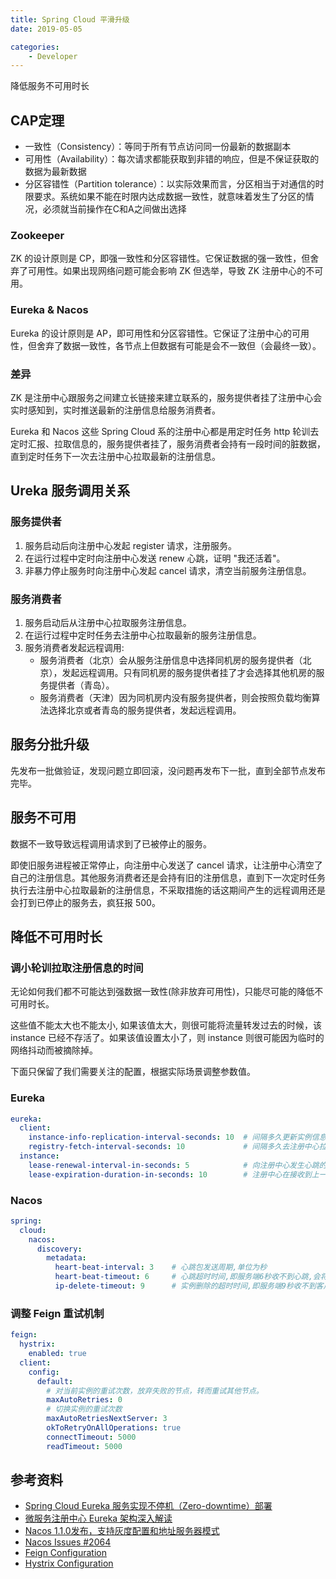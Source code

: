 ```yaml
---
title: Spring Cloud 平滑升级
date: 2019-05-05

categories:
    - Developer
---
```


降低服务不可用时长

<!--more-->

## CAP定理

- 一致性（Consistency）：等同于所有节点访问同一份最新的数据副本
- 可用性（Availability）：每次请求都能获取到非错的响应，但是不保证获取的数据为最新数据
- 分区容错性（Partition tolerance）：以实际效果而言，分区相当于对通信的时限要求。系统如果不能在时限内达成数据一致性，就意味着发生了分区的情况，必须就当前操作在C和A之间做出选择

### Zookeeper

ZK 的设计原则是 CP，即强一致性和分区容错性。它保证数据的强一致性，但舍弃了可用性。如果出现网络问题可能会影响 ZK 但选举，导致 ZK 注册中心的不可用。

### Eureka & Nacos

Eureka 的设计原则是 AP，即可用性和分区容错性。它保证了注册中心的可用性，但舍弃了数据一致性，各节点上但数据有可能是会不一致但（会最终一致）。

### 差异

ZK 是注册中心跟服务之间建立长链接来建立联系的，服务提供者挂了注册中心会实时感知到，实时推送最新的注册信息给服务消费者。

Eureka 和 Nacos 这些 Spring Cloud 系的注册中心都是用定时任务 http 轮训去定时汇报、拉取信息的，服务提供者挂了，服务消费者会持有一段时间的脏数据，直到定时任务下一次去注册中心拉取最新的注册信息。

## Ureka 服务调用关系

### 服务提供者

1. 服务启动后向注册中心发起 register 请求，注册服务。
2. 在运行过程中定时向注册中心发送 renew 心跳，证明 "我还活着"。
3. 非暴力停止服务时向注册中心发起 cancel 请求，清空当前服务注册信息。

### 服务消费者

1. 服务启动后从注册中心拉取服务注册信息。
2. 在运行过程中定时任务去注册中心拉取最新的服务注册信息。
3. 服务消费者发起远程调用:
    - 服务消费者（北京）会从服务注册信息中选择同机房的服务提供者（北京），发起远程调用。只有同机房的服务提供者挂了才会选择其他机房的服务提供者（青岛）。
    - 服务消费者（天津）因为同机房内没有服务提供者，则会按照负载均衡算法选择北京或者青岛的服务提供者，发起远程调用。

## 服务分批升级

先发布一批做验证，发现问题立即回滚，没问题再发布下一批，直到全部节点发布完毕。

## 服务不可用

数据不一致导致远程调用请求到了已被停止的服务。

即使旧服务进程被正常停止，向注册中心发送了 cancel 请求，让注册中心清空了自己的注册信息。其他服务消费者还是会持有旧的注册信息，直到下一次定时任务执行去注册中心拉取最新的注册信息，不采取措施的话这期间产生的远程调用还是会打到已停止的服务去，疯狂报 500。

## 降低不可用时长

### 调小轮训拉取注册信息的时间

无论如何我们都不可能达到强数据一致性(除非放弃可用性)，只能尽可能的降低不可用时长。

这些值不能太大也不能太小, 如果该值太大，则很可能将流量转发过去的时候，该 instance 已经不存活了。如果该值设置太小了，则 instance 则很可能因为临时的网络抖动而被摘除掉。

下面只保留了我们需要关注的配置，根据实际场景调整参数值。

### Eureka

```yaml
eureka:
  client:
    instance-info-replication-interval-seconds: 10  # 间隔多久更新实例信息到注册中心
    registry-fetch-interval-seconds: 10             # 间隔多久去注册中心拉取注册信息(默认30秒)
  instance:
    lease-renewal-interval-in-seconds: 5            # 向注册中心发生心跳的频率(默认30秒)
    lease-expiration-duration-in-seconds: 10        # 注册中心在接收到上一个心跳之后等待的时间, 超过该时间会移除实例，流量不会转发过去了。
```

### Nacos

```yaml
spring:
  cloud:
    nacos:
      discovery:
        metadata:
          heart-beat-interval: 3    # 心跳包发送周期,单位为秒
          heart-beat-timeout: 6     # 心跳超时时间,即服务端6秒收不到心跳,会将客户端注册的实例设为不健康
          ip-delete-timeout: 9      # 实例删除的超时时间,即服务端9秒收不到客户端心跳,会将客户端注册的实例删除
```

### 调整 Feign 重试机制

```yaml
feign:
  hystrix:
    enabled: true
  client:
    config:
      default:
        # 对当前实例的重试次数，放弃失败的节点，转而重试其他节点。
        maxAutoRetries: 0
        # 切换实例的重试次数
        maxAutoRetriesNextServer: 3
        okToRetryOnAllOperations: true
        connectTimeout: 5000
        readTimeout: 5000
```

## 参考资料

- [Spring Cloud Eureka 服务实现不停机（Zero-downtime）部署](https://segmentfault.com/a/1190000022134014)
- [微服务注册中心 Eureka 架构深入解读](https://www.infoq.cn/article/jlDJQ*3wtN2PcqTDyokh)
- [Nacos 1.1.0发布，支持灰度配置和地址服务器模式](https://nacos.io/zh-cn/blog/nacos%201.1.0.html)
- [Nacos Issues #2064](https://github.com/alibaba/nacos/issues/2064)
- [Feign Configuration](~/.m2/repository/org/springframework/cloud/spring-cloud-openfeign-core/2.1.3.RELEASE/spring-cloud-openfeign-core-2.1.3.RELEASE.jar!/META-INF/spring-configuration-metadata.json)
- [Hystrix Configuration](https://github.com/Netflix/Hystrix/wiki/Configuration)
